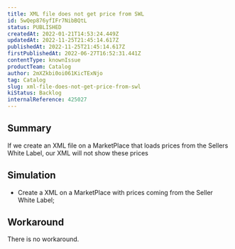 ```yaml
---
title: XML file does not get price from SWL
id: 5wQep876yfIFr7NibBQtL
status: PUBLISHED
createdAt: 2022-01-21T14:53:24.449Z
updatedAt: 2022-11-25T21:45:14.617Z
publishedAt: 2022-11-25T21:45:14.617Z
firstPublishedAt: 2022-06-27T16:52:31.441Z
contentType: knownIssue
productTeam: Catalog
author: 2mXZkbi0oi061KicTExNjo
tag: Catalog
slug: xml-file-does-not-get-price-from-swl
kiStatus: Backlog
internalReference: 425027
---
```


## Summary


If we create an XML file on a MarketPlace that loads prices from the Sellers White Label, our XML will not show these prices


## Simulation


- Create a XML on a MarketPlace with prices coming from the Seller White Label;



## Workaround


There is no workaround.

